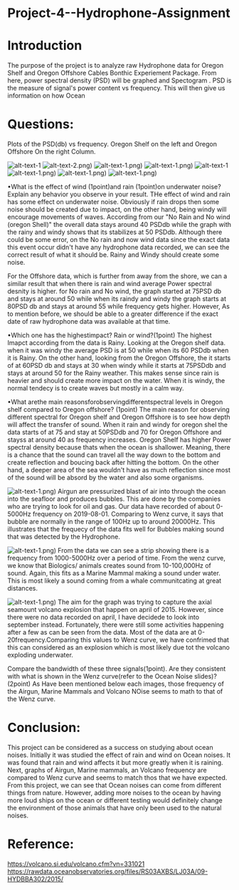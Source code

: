 # Project-4--Hydrophone-Assignment

#  Introduction
The purpose of the project is to analyze raw Hydrophone data for Oregon Shelf and Oregon Offshore Cables Bonthic Experiement Package. From here, power spectral density (PSD) will be graphed and Spectogram . PSD is the measure of signal's power content vs frequency. This will then give us information on how Ocean


 #   Questions:
 Plots of the PSD(db) vs frequency. Oregon Shelf on the left and Oregon Offshore On the right Column.

![alt-text-1](https://github.com/aldrinfaylona/Project-4--Hydrophone-Assignment/blob/master/Ocean-%20Project%204%20hydrophone%20images/No%20rain%20%26%20No%20WInd%20(Oregon%20Shelf).png) 
![alt-text-2](https://github.com/aldrinfaylona/Project-4--Hydrophone-Assignment/blob/master/Ocean-%20Project%204%20hydrophone%20images/_No%20rain%20%26%20No%20WInd%20(Oregon%20Offshore).png).png) 
![alt-text-1](https://github.com/aldrinfaylona/Project-4--Hydrophone-Assignment/blob/master/Ocean-%20Project%204%20hydrophone%20images/No%20rain%20%26%20Windy%20(Oregon%20Shelf).png).png) 
![alt-text-1](https://github.com/aldrinfaylona/Project-4--Hydrophone-Assignment/blob/master/Ocean-%20Project%204%20hydrophone%20images/_No%20rain%20%26%20Windy%20(Oregon%20Offshore).png).png) 
![alt-text-1](https://github.com/aldrinfaylona/Project-4--Hydrophone-Assignment/blob/master/Ocean-%20Project%204%20hydrophone%20images/Rainy%20%26%20No%20Wind%20(Oregon%20Shelf).png) 
![alt-text-1](https://github.com/aldrinfaylona/Project-4--Hydrophone-Assignment/blob/master/Ocean-%20Project%204%20hydrophone%20images/_Rainy%20%26%20No%20WInd%20(Oregon%20Offshore).png).png) 
![alt-text-1](https://github.com/aldrinfaylona/Project-4--Hydrophone-Assignment/blob/master/Ocean-%20Project%204%20hydrophone%20images/rainy%20%26%20%20WIndy%20(Oregon%20Shelf).png).png) 
![alt-text-1](https://github.com/aldrinfaylona/Project-4--Hydrophone-Assignment/blob/master/Ocean-%20Project%204%20hydrophone%20images/_%20rainy%20%26%20%20WIndy%20(Oregon%20Offshore).png).png) 


•What is the effect of wind (1point)and rain (1point)on underwater noise? Explain any behavior you observe in your result.
THe effect of wind and rain has some effect on underwater noise. Obviously if rain drops then some noise should be created due to impact, on the other hand, being windy will encourage movements of waves. According from our "No Rain and No wind (oregon Shell)" the overall data stays around 40 PSDdb while the graph with the rainy and windy shows that its stabilizes at 50 PSDdb. Although there could be some error, on the No rain and now wind data since the exact data this event occur didn't have any hydrophone data recorded, we can see the correct result of what it should be. Rainy and Windy should create some noise.

For the Offshore data, which is further from away from the shore, we can a similar result that when there is rain and wind average Power spectral desnity is higher.  for No rain and No wind, the graph started at 75PSD db and stays at around 50 while when its raindy and windy the graph starts at 80PSD db and stays at around 55 while frequency gets higher. However, As to mention before, we should be able to a greater difference if the exact date of raw hydrophone data was available at that time.

•Which one has the highestimpact? Rain or wind?(1point)
The highest Imapct according from the data is Rainy. Looking at the Oregon shelf data. when it was windy the average PSD is at 50 while when its 60 PSDdb when it is Rainy. On the other hand, looking from the Oregon Offshore, the it starts of at 60PSD db and stays at 30 when windy while it starts at 75PSDdb and stays at around 50 for the Rainy weather. 
 This makes sense since rain is heavier and should create more impact on the water. When it is windy, the normal tendecy is to create waves but mostly in a calm way.
 
•What arethe main reasonsforobservingdifferentspectral levels in Oregon shelf compared to Oregon offshore? (1point)
The main reason for observing different spectral for Oregon shelf and Oregon Offshore is to see how depth will affect the transfer of sound. When it rain and windy for oregon shel the data starts of at 75 and stay at 50PSDdb and 70 for Oregon Offshore and stayss at around 40 as frequency increases.
 Oregon Shelf has higher Power spectral density because thats when the ocean is shallower. Meaning, there is a chance that the sound can travel all the way down to the bottom and create reflection and boucing back after hitting the bottom. On the other hand, a deeper area of the sea wouldn't have as much reflection since most of the sound will be absord by the water and also some organisms.
 
 

![alt-text-1](https://github.com/aldrinfaylona/Project-4--Hydrophone-Assignment/blob/master/Ocean-%20Project%204%20hydrophone%20images/(Airgun%20Spectogram).png).png) 
Airgun are pressurized blast of air into through the ocean into the seafloor and produces bubbles. This are done by the companies who are trying to look for oil and gas. Our data have recorded of about 0-5000Hz frequency on 2019-08-01. Comparing to Wenz curve, it says that bubble are normally in the range of 100Hz up to around 20000Hz. This illustrates that the frequecy of the data fits well for Bubbles making sound that was detected by the Hydrophone.

![alt-text-1](https://github.com/aldrinfaylona/Project-4--Hydrophone-Assignment/blob/master/Ocean-%20Project%204%20hydrophone%20images/(Mammal%20Spectogram).png).png) 
From the data we can see a strip showing there is a frequency from 1000-5000Hz over a period of time. From the wenz curve, we know that Biologics/ animals creates sound from 10-100,000Hz of sound. Again, this fits as a Marine Mammal making a sound under water. This is most likely a sound coming from a whale communitcating at great distances. 

![alt-text-1](https://github.com/aldrinfaylona/Project-4--Hydrophone-Assignment/blob/master/Ocean-%20Project%204%20hydrophone%20images/(Earthquake%20Spectogram).png).png) 
The aim for the graph was trying to capture the axial seamount volcano explosion that happen on april of 2015. However, since there were no data recorded on april, I have decidede to look into september instead. Fortunately, there were still some activities happening after a few as can be seen from the data. Most of the data are at 0-20frequency.Comparing this values to Wenz curve, we have confrimed that this can considered as an explosion which is most likely due tot the volcano exploding underwater. 

Compare the bandwidth of these three signals(1point). Are they consistent with what is shown in the Wenz curve(refer to the Ocean Noise slides)?(2point)
As Have been mentioned below each images, those frequency of the Airgun, Marine Mammals and Volcano NOise seems to math to that of the Wenz curve.

# Conclusion:
 This project can be considered as a success on studying about ocean noises. Initially it was studied the effect of rain and wind on Ocean noises. It was found that rain and wind affects it but more greatly when it is raining. Next, graphs of Airgun, Marine mammals, an Volcano frequency are compared to Wenz curve and seems to match thos that we have expected. From this project, we can see that Ocean noises can come from different things from nature. However, adding more noises to the ocean by having more loud ships on the ocean or different testing would definitely change the environment of those animals that have only been used to the natural noises.
 
 
# Reference:
https://volcano.si.edu/volcano.cfm?vn=331021
https://rawdata.oceanobservatories.org/files/RS03AXBS/LJ03A/09-HYDBBA302/2015/
